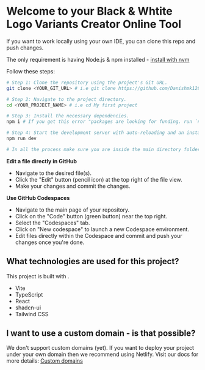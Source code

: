 # Welcome to your Black & Whtite Logo Variants Creator Online Tool

If you want to work locally using your own IDE, you can clone this repo and push changes.

The only requirement is having Node.js & npm installed - [install with nvm](https://github.com/nvm-sh/nvm#installing-and-updating)

Follow these steps:

```sh
# Step 1: Clone the repository using the project's Git URL.
git clone <YOUR_GIT_URL> # i.e git clone https://github.com/Danishmk1286/black-and-white-logo-maker.git

# Step 2: Navigate to the project directory.
cd <YOUR_PROJECT_NAME> # i.e cd My first project

# Step 3: Install the necessary dependencies.
npm i # If you get this error "packages are looking for funding. run `npm fund` for details." => Solution: Type => npm config set fund=false --location=global

# Step 4: Start the development server with auto-reloading and an instant preview.
npm run dev

# In all the process make sure you are inside the main directory folder
```

**Edit a file directly in GitHub**

- Navigate to the desired file(s).
- Click the "Edit" button (pencil icon) at the top right of the file view.
- Make your changes and commit the changes.

**Use GitHub Codespaces**

- Navigate to the main page of your repository.
- Click on the "Code" button (green button) near the top right.
- Select the "Codespaces" tab.
- Click on "New codespace" to launch a new Codespace environment.
- Edit files directly within the Codespace and commit and push your changes once you're done.

## What technologies are used for this project?

This project is built with .

- Vite
- TypeScript
- React
- shadcn-ui
- Tailwind CSS

## I want to use a custom domain - is that possible?

We don't support custom domains (yet). If you want to deploy your project under your own domain then we recommend using Netlify. Visit our docs for more details: [Custom domains](https://docs.lovable.dev/tips-tricks/custom-domain/)
